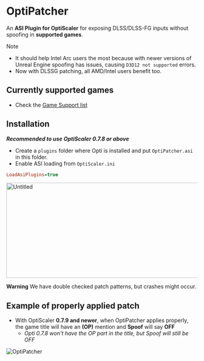 # OptiPatcher
An **ASI Plugin for OptiScaler** for exposing DLSS/DLSS-FG inputs without spoofing in **supported games**.  

> [!NOTE]
> * It should help Intel Arc users the most because with newer versions of Unreal Engine spoofing has issues, causing `D3D12 not supported` errors.  
> * Now with DLSSG patching, all AMD/Intel users benefit too.  

## Currently supported games
* Check the [Game Support list](GameSupport.md)

## Installation
_**Recommended to use OptiScaler 0.7.8 or above**_
* Create a `plugins` folder where Opti is installed and put `OptiPatcher.asi` in this folder.  
* Enable ASI loading from `OptiScaler.ini`

```ini
LoadAsiPlugins=true
```
<img width="1246" height="250" alt="Untitled" src="https://github.com/user-attachments/assets/08fa4617-50ab-4837-a6c5-a8bda365abb5" />


**Warning** We have double checked patch patterns, but crashes might occur.

## Example of properly applied patch
* With OptiScaler **0.7.9 and newer**, when OptiPatcher applies properly, the game title will have an **(OP)** mention and **Spoof** will say **OFF**
  * _Opti 0.7.8 won't have the OP part in the title, but Spoof will still be OFF_

![OptiPatcher](https://github.com/user-attachments/assets/ecb581fe-3aa2-4e10-a21b-af9c973f1ba7)

